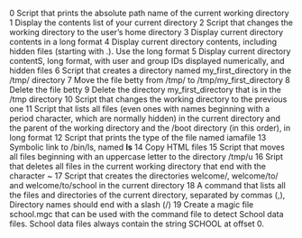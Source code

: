 0 Script that prints the absolute path name of the current working directory
1 Display the contents list of your current directory
2 Script that changes the working directory to the user’s home directory
3 Display current directory contents in a long format
4 Display current directory contents, including hidden files (starting with .). Use the long format
5 Display current directory contentS, long format, with user and group IDs displayed numerically, and hidden files
6 Script that creates a directory named my_first_directory in the /tmp/ directory
7 Move the file betty from /tmp/ to /tmp/my_first_directory
8 Delete the file betty
9 Delete the directory my_first_directory that is in the /tmp directory
10 Script that changes the working directory to the previous one
11 Script that lists all files (even ones with names beginning with a period character, which are normally hidden) in the current directory and the parent of the working directory and the /boot directory (in this order), in long format
12 Script that prints the type of the file named iamafile
13 Symbolic link to /bin/ls, named __ls__
14 Copy HTML files
15 Script that moves all files beginning with an uppercase letter to the directory /tmp/u
16 Sript that deletes all files in the current working directory that end with the character ~
17 Script that creates the directories welcome/, welcome/to/ and welcome/to/school in the current directory
18 A command that lists all the files and directories of the current directory, separated by commas (,), Directory names should end with a slash (/)
19 Create a magic file school.mgc that can be used with the command file to detect School data files. School data files always contain the string SCHOOL at offset 0.